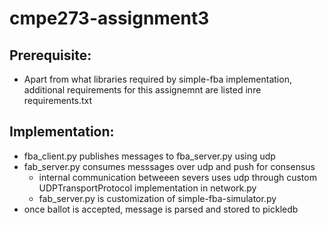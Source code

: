 # cmpe273-assignment3

## Prerequisite:
- Apart from what libraries required by simple-fba implementation, additional requirements for this assignemnt are listed inre requirements.txt

## Implementation:
- fba_client.py publishes messages to fba_server.py using udp
- fab_server.py consumes messsages over udp and push for consensus
    - internal communication betweeen severs uses udp through custom UDPTransportProtocol implementation in network.py
    - fab_server.py is customization of simple-fba-simulator.py
- once ballot is accepted, message is parsed and stored to pickledb
